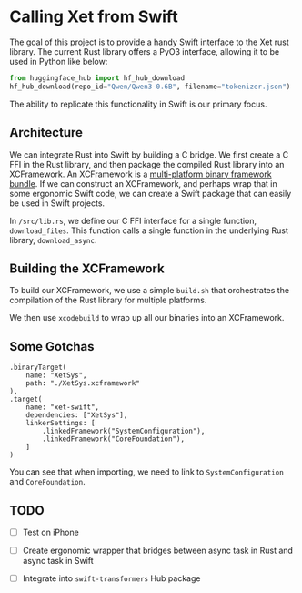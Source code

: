 # Calling Xet from Swift

The goal of this project is to provide a handy Swift interface to the Xet rust library.
The current Rust library offers a PyO3 interface, allowing it to be used in Python like below:

```python
from huggingface_hub import hf_hub_download
hf_hub_download(repo_id="Qwen/Qwen3-0.6B", filename="tokenizer.json")
```

The ability to replicate this functionality in Swift is our primary focus.

## Architecture

We can integrate Rust into Swift by building a C bridge. We first create a C FFI in the Rust library, and then 
package the compiled Rust library into an XCFramework. An XCFramework is a [multi-platform binary framework
bundle](https://developer.apple.com/documentation/xcode/creating-a-multi-platform-binary-framework-bundle).
If we can construct an XCFramework, and perhaps wrap that in some ergonomic Swift code, we can create a Swift package
that can easily be used in Swift projects.

In `/src/lib.rs`, we define our C FFI interface for a single function, `download_files`. This function calls a single function
in the underlying Rust library, `download_async`.

## Building the XCFramework
To build our XCFramework, we use a simple `build.sh` that orchestrates the compilation of the Rust library for multiple
platforms.

We then use `xcodebuild` to wrap up all our binaries into an XCFramework.

## Some Gotchas

```
.binaryTarget(
    name: "XetSys",
    path: "./XetSys.xcframework"
),
.target(
    name: "xet-swift",
    dependencies: ["XetSys"],
    linkerSettings: [
        .linkedFramework("SystemConfiguration"),
        .linkedFramework("CoreFoundation"),
    ]
)
```

You can see that when importing, we need to link to `SystemConfiguration` and `CoreFoundation`.

## TODO

- [ ] Test on iPhone
- [ ] Create ergonomic wrapper that bridges between async task in Rust and async task in Swift
- [ ] Integrate into `swift-transformers` Hub package


